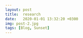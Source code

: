 ```yaml
---
layout: post
title:  research
date:   2020-01-01 13:32:20 +0300
img: post-2.jpg
tags: [Blog, Sunset]
---
```


